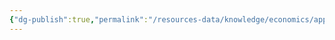 ```yaml
---
{"dg-publish":true,"permalink":"/resources-data/knowledge/economics/applied-economics/demand-and-supply/elasticity/demand-elasticity/income-elasticity-of-demand/"}
---
```


